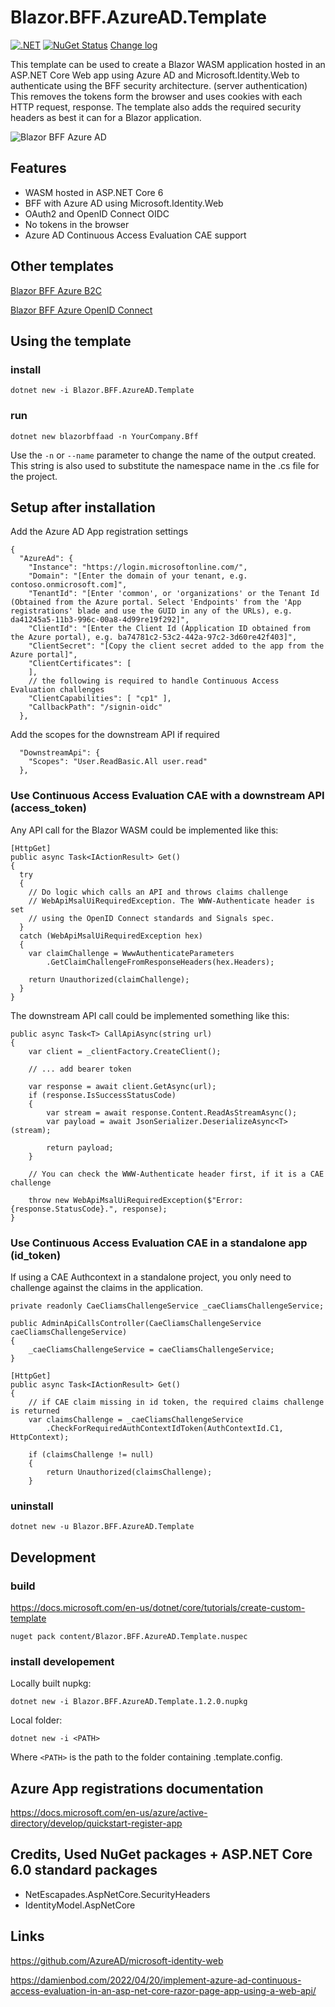 # Blazor.BFF.AzureAD.Template

[![.NET](https://github.com/damienbod/Blazor.BFF.AzureAD.Template/actions/workflows/dotnet.yml/badge.svg)](https://github.com/damienbod/Blazor.BFF.AzureAD.Template/actions/workflows/dotnet.yml) [![NuGet Status](http://img.shields.io/nuget/v/Blazor.BFF.AzureAD.Template.svg?style=flat-square)](https://www.nuget.org/packages/Blazor.BFF.AzureAD.Template/) [Change log](https://github.com/damienbod/Blazor.BFF.AzureAD.Template/blob/main/Changelog.md)

This template can be used to create a Blazor WASM application hosted in an ASP.NET Core Web app using Azure AD and Microsoft.Identity.Web to authenticate using the BFF security architecture. (server authentication) This removes the tokens form the browser and uses cookies with each HTTP request, response. The template also adds the required security headers as best it can for a Blazor application.

![Blazor BFF Azure AD](https://github.com/damienbod/Blazor.BFF.AzureAD.Template/blob/main/images/blazorBFFAzureAD.png)

## Features

- WASM hosted in ASP.NET Core 6
- BFF with Azure AD using Microsoft.Identity.Web
- OAuth2 and OpenID Connect OIDC
- No tokens in the browser
- Azure AD Continuous Access Evaluation CAE support

## Other templates

[Blazor BFF Azure B2C](https://github.com/damienbod/Blazor.BFF.AzureB2C.Template)

[Blazor BFF Azure OpenID Connect](https://github.com/damienbod/Blazor.BFF.OpenIDConnect.Template)

## Using the template

### install

```
dotnet new -i Blazor.BFF.AzureAD.Template
```

### run

```
dotnet new blazorbffaad -n YourCompany.Bff
```

Use the `-n` or `--name` parameter to change the name of the output created. This string is also used to substitute the namespace name in the .cs file for the project.

## Setup after installation

Add the Azure AD App registration settings

```
{
  "AzureAd": {
    "Instance": "https://login.microsoftonline.com/",
    "Domain": "[Enter the domain of your tenant, e.g. contoso.onmicrosoft.com]",
    "TenantId": "[Enter 'common', or 'organizations' or the Tenant Id (Obtained from the Azure portal. Select 'Endpoints' from the 'App registrations' blade and use the GUID in any of the URLs), e.g. da41245a5-11b3-996c-00a8-4d99re19f292]",
    "ClientId": "[Enter the Client Id (Application ID obtained from the Azure portal), e.g. ba74781c2-53c2-442a-97c2-3d60re42f403]",
    "ClientSecret": "[Copy the client secret added to the app from the Azure portal]",
    "ClientCertificates": [
    ],
    // the following is required to handle Continuous Access Evaluation challenges
    "ClientCapabilities": [ "cp1" ],
    "CallbackPath": "/signin-oidc"
  },
```

Add the scopes for the downstream API if required

```
  "DownstreamApi": {
    "Scopes": "User.ReadBasic.All user.read"
  },
```

### Use Continuous Access Evaluation CAE with a downstream API (access_token)

Any API call for the Blazor WASM could be implemented like this:

```
[HttpGet]
public async Task<IActionResult> Get()
{
  try
  {
	// Do logic which calls an API and throws claims challenge 
	// WebApiMsalUiRequiredException. The WWW-Authenticate header is set
	// using the OpenID Connect standards and Signals spec.
  }
  catch (WebApiMsalUiRequiredException hex)
  {
	var claimChallenge = WwwAuthenticateParameters
		.GetClaimChallengeFromResponseHeaders(hex.Headers);
		
	return Unauthorized(claimChallenge);
  }
}
```

The downstream API call could be implemented something like this:

```
public async Task<T> CallApiAsync(string url)
{
	var client = _clientFactory.CreateClient();

	// ... add bearer token
	
	var response = await client.GetAsync(url);
	if (response.IsSuccessStatusCode)
	{
		var stream = await response.Content.ReadAsStreamAsync();
		var payload = await JsonSerializer.DeserializeAsync<T>(stream);

		return payload;
	}

	// You can check the WWW-Authenticate header first, if it is a CAE challenge
	
	throw new WebApiMsalUiRequiredException($"Error: {response.StatusCode}.", response);
}
```

### Use Continuous Access Evaluation CAE in a standalone app (id_token)

If using a CAE Authcontext in a standalone project, you only need to challenge against the claims in the application.

```
private readonly CaeCliamsChallengeService _caeCliamsChallengeService;

public AdminApiCallsController(CaeCliamsChallengeService caeCliamsChallengeService)
{
	_caeCliamsChallengeService = caeCliamsChallengeService;
}

[HttpGet]
public async Task<IActionResult> Get()
{
	// if CAE claim missing in id token, the required claims challenge is returned
	var claimsChallenge = _caeCliamsChallengeService
		.CheckForRequiredAuthContextIdToken(AuthContextId.C1, HttpContext);

	if (claimsChallenge != null)
	{
		return Unauthorized(claimsChallenge);
	}
```

### uninstall

```
dotnet new -u Blazor.BFF.AzureAD.Template
```

## Development

### build

https://docs.microsoft.com/en-us/dotnet/core/tutorials/create-custom-template

```
nuget pack content/Blazor.BFF.AzureAD.Template.nuspec
```

### install developement

Locally built nupkg:

```
dotnet new -i Blazor.BFF.AzureAD.Template.1.2.0.nupkg
```

Local folder:

```
dotnet new -i <PATH>
```

Where `<PATH>` is the path to the folder containing .template.config.

## Azure App registrations documentation

https://docs.microsoft.com/en-us/azure/active-directory/develop/quickstart-register-app

## Credits, Used NuGet packages + ASP.NET Core 6.0 standard packages

- NetEscapades.AspNetCore.SecurityHeaders
- IdentityModel.AspNetCore

## Links

https://github.com/AzureAD/microsoft-identity-web

https://damienbod.com/2022/04/20/implement-azure-ad-continuous-access-evaluation-in-an-asp-net-core-razor-page-app-using-a-web-api/

